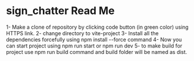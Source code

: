 # sign_chatter Read Me

1- Make a clone of repository by clicking code button (in green color) using HTTPS link.
2- change directory to vite-project
3- Install all the dependencies forcefully using npm install --force command
4- Now you can start project using npm run start or npm run dev
5- to make build for project use npm run build command and build folder will be named as dist.
